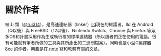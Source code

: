 # 關於作者

 植山 類（[@rui314](https://twitter.com/rui314)），是高速連結器（linker）[lld](https://lld.llvm.org/)現在的維護者。lld 在 Android（Q以後）與 FreeBSD（12以後）、Nintendo Switch、Chrome 與 Firefox 等眾多OS和計畫採用作為生成執行檔的標準連結器（所以讀者們正在使用的電腦，很有可能就有筆者所做的工具與其所產出的二進制檔案）。同時也是小型C編譯器[ 8cc](https://github.com/rui314/8cc) 的作者。興趣是在[ note](https://note.mu/ruiu) 寫和軟體有關的文章。

